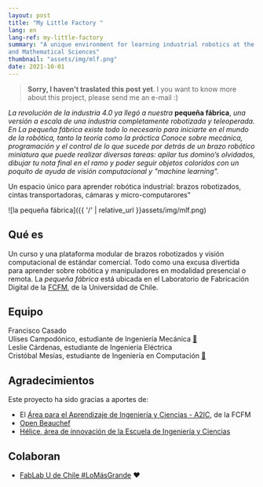 ```yaml
---
layout: post
title: "My Little Factory "
lang: en
lang-ref: my-little-factory
summary: "A unique environment for learning industrial robotics at the Faculty of Physical
and Mathematical Sciences"
thumbnail: "assets/img/mlf.png"
date: 2021-10-01
---
```



> **Sorry, I haven't traslated this post yet**. I you want to know more about this project, please send me an e-mail :)

*La revolución de la industria 4.0 ya llegó a nuestra* **pequeña fábrica**, *una versión a escala de una industria completamente robotizada y teleoperada. En La pequeña fábrica existe  todo lo necesario para iniciarte en el mundo de la robótica, tanto la teoría como la práctica Conoce sobre mecánica, programación y el control de lo que sucede por detrás de un brazo robótico miniatura que puede realizar diversas tareas: apilar tus domino’s olvidados, dibujar tu nota final en el ramo y poder seguir objetos coloridos con un poquito de ayuda de visión computacional y "machine learning".*

Un espacio único para aprender robótica industrial: brazos robotizados, cintas transportadoras, cámaras y micro-computarores"


![la pequeña fábrica]({{ '/' | relative_url }}assets/img/mlf.png)

## Qué es
Un curso y una plataforma modular de brazos robotizados y visión computacional de estándar comercial. Todo como una excusa divertida para aprender sobre robótica y manipuladores en modalidad presencial o remota. La *pequeña fábrica* está ubicada en el Laboratorio de Fabricación Digital de la [FCFM](https://ingenieria.uchile.cl/), de la Universidad de Chile.


## Equipo

Francisco Casado<br>
Ulises Campodónico, estudiante de Ingeniería Mecánica [:link:](https://www.linkedin.com/in/ulises2111/)<br>
Leslie Cárdenas, estudiante de Ingeniería Eléctrica<br>
Cristóbal Mesías, estudiante de Ingeniería en Computación [:link:](https://github.com/cmesiasd)

## Agradecimientos
Este proyecto ha sido gracias a aportes de: 
- El [Área para el Aprendizaje de Ingeniería y Ciencias - A2IC](http://escuela.ingenieria.uchile.cl/docencia/a2ic/presentacion), de la FCFM
- [Open Beauchef](https://www.openbeauchef.cl/)
- [Hélice, área de innovación de la Escuela de Ingeniería y Ciencias](https://helice.ing.uchile.cl/)

## Colaboran

- [FabLab U de Chile #LoMásGrande](http://www.fablab.uchile.cl/) :heart: